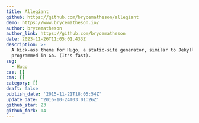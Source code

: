 ```yaml
---
title: Allegiant
github: https://github.com/brycematheson/allegiant
demo: https://www.brycematheson.io/
author: brycematheson
author_link: https://github.com/brycematheson
date: 2023-11-26T11:05:01.433Z
description: >-
  A kick-ass theme for Hugo, a static-site generator, similar to Jekyll, but
  programmed in Go. (It's fast).
ssg:
  - Hugo
css: []
cms: []
category: []
draft: false
publish_date: '2015-11-21T18:05:54Z'
update_date: '2016-10-24T03:01:26Z'
github_star: 23
github_fork: 14
---
```

